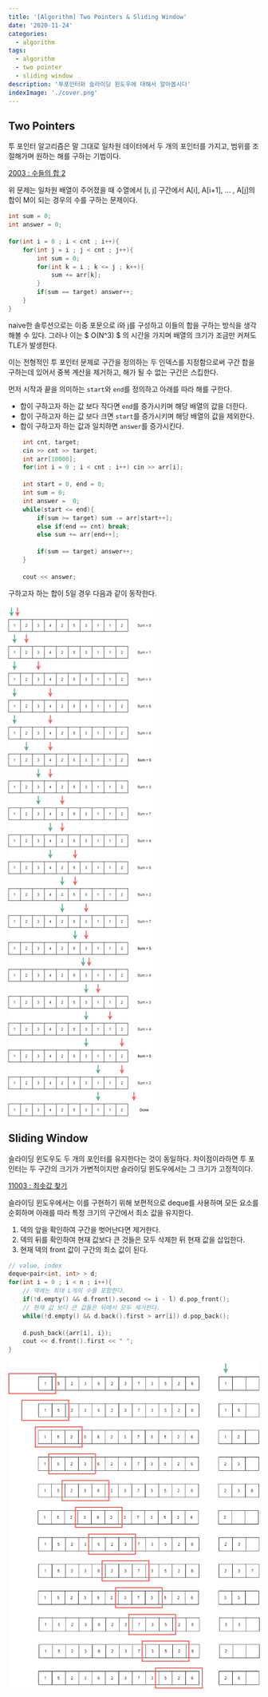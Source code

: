 ```yaml
---
title: '[Algorithm] Two Pointers & Sliding Window'
date: '2020-11-24'
categories:
  - algorithm
tags:
  - algorithm
  - two pointer
  - sliding window
description: '투포인터와 슬라이딩 윈도우에 대해서 알아봅시다'
indexImage: './cover.png'
---
```


## Two Pointers  

투 포인터 알고리즘은 말 그대로 일차원 데이터에서 두 개의 포인터를 가지고, 
범위를 조절해가며 원하는 해를 구하는 기법이다. 

[2003 : 수들의 합 2](https://www.acmicpc.net/problem/2003)  

위 문제는 일차원 배열이 주어졌을 때 수열에서 [i, j] 구간에서 
A[i], A[i+1], ... , A[j]의 합이 M이 되는 경우의 수를 구하는 문제이다.

``` cpp
int sum = 0;
int answer = 0;

for(int i = 0 ; i < cnt ; i++){
	for(int j = i ; j < cnt ; j++){
		int sum = 0;
		for(int k = i ; k <= j ; k++){
			sum += arr[k];
		}
		if(sum == target) answer++;
	}
}
```

naive한 솔루션으로는 이중 포문으로 i와 j를 구성하고 이들의 합을 구하는 방식을 생각해볼 수 있다.
그러나 이는 $ O(N^3) $ 의 시간을 가지며 배열의 크기가 조금만 커져도 TLE가 발생한다. 

이는 전형적인 투 포인터 문제로 구간을 정의하는 두 인덱스를 지정함으로써
구간 합을 구하는데 있어서 중복 계산을 제거하고, 해가 될 수 없는 구간은 스킵한다.  

먼저 시작과 끝을 의미하는 ```start```와 ```end```를 정의하고 아래를 따라 해를 구한다. 
- 합이 구하고자 하는 값 보다 작다면 ```end```를 증가시키며 해당 배열의 값을 더한다.
- 합이 구하고자 하는 값 보다 크면 ```start```를 증가시키며 해당 배열의 값을 제외한다.
- 합이 구하고자 하는 값과 일치하면 ```answer```를 증가시킨다.

``` cpp
	int cnt, target;
	cin >> cnt >> target;
	int arr[10000];
	for(int i = 0 ; i < cnt ; i++) cin >> arr[i];
	
	int start = 0, end = 0;
	int sum = 0;
	int answer =  0;
	while(start <= end){
		if(sum >= target) sum -= arr[start++];
		else if(end == cnt) break;
		else sum += arr[end++];
		
		if(sum == target) answer++;
	}

	cout << answer;
```

구하고자 하는 합이 5일 경우 다음과 같이 동작한다.

![two-pointer](./two_pointer.png)

## Sliding Window  

슬라이딩 윈도우도 두 개의 포인터를 유지한다는 것이 동일하다. 
차이점이라하면 투 포인터는 두 구간의 크기가 가변적이지만 
슬라이딩 윈도우에서는 그 크기가 고정적이다.

[11003 : 최솟값 찾기](https://www.acmicpc.net/problem/11003)  

슬라이딩 윈도우에서는 이를 구현하기 위해 보편적으로 deque를 사용하며 
모든 요소를 순회하며 아래를 따라 특정 크기의 구간에서 최소 값을 유지한다.
1. 덱의 앞을 확인하여 구간을 벗어난다면 제거한다.
2. 덱의 뒤를 확인하여 현재 값보다 큰 것들은 모두 삭제한 뒤 현재 값을 삽입한다.
3. 현재 덱의 front 값이 구간의 최소 값이 된다.

``` cpp
// value, index
deque<pair<int, int> > d;
for(int i = 0 ; i < n ; i++){
	// 덱에는 최대 L개의 수를 포함한다.
	if(!d.empty() && d.front().second <= i - l) d.pop_front();
	// 현재 값 보다 큰 값들은 뒤에서 모두 제거한다.
	while(!d.empty() && d.back().first > arr[i]) d.pop_back();

	d.push_back({arr[i], i});
	cout << d.front().first << " ";
}
```

![sliding-window](./sliding_window.png)